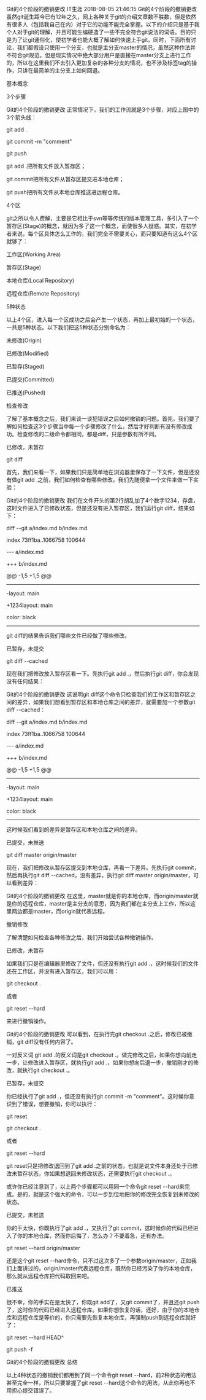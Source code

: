 Git的4个阶段的撤销更改
IT生涯 2018-08-05 21:46:15
Git的4个阶段的撤销更改
虽然git诞生距今已有12年之久，网上各种关于git的介绍文章数不胜数，但是依然有很多人（包括我自己在内）对于它的功能不能完全掌握。以下的介绍只是基于我个人对于git的理解，并且可能生编硬造了一些不完全符合git说法的词语。目的只是为了让git通俗化，使初学者也能大概了解如何快速上手git。同时，下面所有讨论，我们都假设只使用一个分支，也就是主分支master的情况，虽然这种作法并不符合git规范，但是现实情况中绝大部分用户是直接在master分支上进行工作的，所以在这里我们不去引入更加复杂的各种分支的情况，也不涉及标签tag的操作，只讲在最简单的主分支上如何回退。

基本概念

3个步骤

Git的4个阶段的撤销更改
正常情况下，我们的工作流就是3个步骤，对应上图中的3个箭头线：

git add .

git commit -m "comment"

git push

git add .把所有文件放入暂存区；

git commit把所有文件从暂存区提交进本地仓库；

git push把所有文件从本地仓库推送进远程仓库。

4个区

git之所以令人费解，主要是它相比于svn等等传统的版本管理工具，多引入了一个暂存区(Stage)的概念，就因为多了这一个概念，而使很多人疑惑。其实，在初学者来说，每个区具体怎么工作的，我们完全不需要关心，而只要知道有这么4个区就够了：

工作区(Working Area)

暂存区(Stage)

本地仓库(Local Repository)

远程仓库(Remote Repository)

5种状态

以上4个区，进入每一个区成功之后会产生一个状态，再加上最初始的一个状态，一共是5种状态。以下我们把这5种状态分别命名为：

未修改(Origin)

已修改(Modified)

已暂存(Staged)

已提交(Committed)

已推送(Pushed)

检查修改

了解了基本概念之后，我们来谈一谈犯错误之后如何撤销的问题。首先，我们要了解如何检查这3个步骤当中每一个步骤修改了什么，然后才好判断有没有修改成功。检查修改的二级命令都相同，都是diff，只是参数有所不同。

已修改，未暂存

git diff

首先，我们来看一下，如果我们只是简单地在浏览器里保存了一下文件，但是还没有做git add .之前，我们如何检查有哪些修改。我们先随便拿一个文件来做一下实验：

Git的4个阶段的撤销更改
我们在文件开头的第2行胡乱加了4个数字1234，存盘，这时文件进入了已修改状态，但是还没有进入暂存区，我们运行git diff，结果如下：

diff --git a/index.md b/index.md

index 73ff1ba..1066758 100644

--- a/index.md

+++ b/index.md

@@ -1,5 +1,5 @@

---

-layout: main

+1234layout: main

color: black

---

git diff的结果告诉我们哪些文件已经做了哪些修改。

已暂存，未提交

git diff --cached

现在我们把修改放入暂存区看一下。先执行git add .，然后执行git diff，你会发现没有任何结果：

Git的4个阶段的撤销更改
这说明git diff这个命令只检查我们的工作区和暂存区之间的差异，如果我们想看到暂存区和本地仓库之间的差异，就需要加一个参数git diff --cached：

diff --git a/index.md b/index.md

index 73ff1ba..1066758 100644

--- a/index.md

+++ b/index.md

@@ -1,5 +1,5 @@

---

-layout: main

+1234layout: main

color: black

---

这时候我们看到的差异是暂存区和本地仓库之间的差异。

已提交，未推送

git diff master origin/master

现在，我们把修改从暂存区提交到本地仓库，再看一下差异。先执行git commit，然后再执行git diff --cached，没有差异，执行git diff master origin/master，可以看到差异：

Git的4个阶段的撤销更改
在这里，master就是你的本地仓库，而origin/master就是你的远程仓库，master是主分支的意思，因为我们都在主分支上工作，所以这里两边都是master，而origin就代表远程。

撤销修改

了解清楚如何检查各种修改之后，我们开始尝试各种撤销操作。

已修改，未暂存

如果我们只是在编辑器里修改了文件，但还没有执行git add .，这时候我们的文件还在工作区，并没有进入暂存区，我们可以用：

git checkout .

或者

git reset --hard

来进行撤销操作。

Git的4个阶段的撤销更改
可以看到，在执行完git checkout .之后，修改已被撤销，git diff没有任何内容了。

一对反义词 git add .的反义词是git checkout .。做完修改之后，如果你想向前走一步，让修改进入暂存区，就执行git add .，如果你想向后退一步，撤销刚才的修改，就执行git checkout .。

已暂存，未提交

你已经执行了git add .，但还没有执行git commit -m "comment"。这时候你意识到了错误，想要撤销，你可以执行：

git reset

git checkout .

或者

git reset --hard

git reset只是把修改退回到了git add .之前的状态，也就是说文件本身还处于已修改未暂存状态，你如果想退回未修改状态，还需要执行git checkout .。

或许你已经注意到了，以上两个步骤都可以用同一个命令git reset --hard来完成。是的，就是这个强大的命令，可以一步到位地把你的修改完全恢复到未修改的状态。

已提交，未推送

你的手太快，你既执行了git add .，又执行了git commit，这时候你的代码已经进入了你的本地仓库，然而你后悔了，怎么办？不要着急，还有办法。

git reset --hard origin/master

还是这个git reset --hard命令，只不过这次多了一个参数origin/master，正如我们上面讲过的，origin/master代表远程仓库，既然你已经污染了你的本地仓库，那么就从远程仓库把代码取回来吧。

已推送

很不幸，你的手实在是太快了，你既git add了，又git commit了，并且还git push了，这时你的代码已经进入远程仓库。如果你想恢复的话，还好，由于你的本地仓库和远程仓库是等价的，你只需要先恢复本地仓库，再强制push到远程仓库就好了：

git reset --hard HEAD^

git push -f

Git的4个阶段的撤销更改
总结

以上4种状态的撤销我们都用到了同一个命令git reset --hard，前2种状态的用法甚至完全一样，所以只要掌握了git reset --hard这个命令的用法，从此你再也不用担心提交错误了。